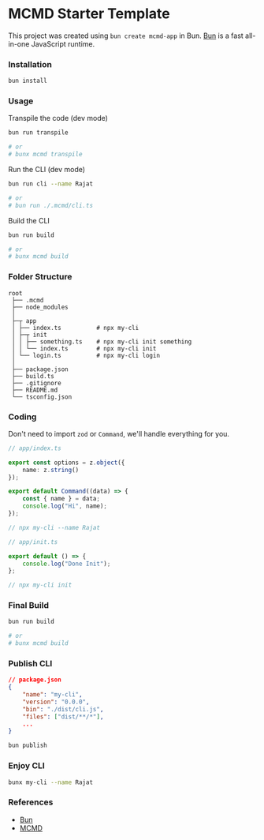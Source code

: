 # MCMD Starter Template

This project was created using `bun create mcmd-app` in Bun. [Bun](https://bun.sh) is a fast all-in-one JavaScript runtime.

### Installation

```bash
bun install
```

### Usage

Transpile the code (dev mode)
```bash
bun run transpile

# or
# bunx mcmd transpile
```

Run the CLI (dev mode)
```bash
bun run cli --name Rajat

# or
# bun run ./.mcmd/cli.ts
```

Build the CLI
```bash
bun run build

# or
# bunx mcmd build
```

### Folder Structure

```
root
 ├── .mcmd
 ├── node_modules
 │
 ├─┬ app
 │ ├── index.ts          # npx my-cli
 │ ├─┬ init
 │ │ ├── something.ts    # npx my-cli init something
 │ │ └── index.ts        # npx my-cli init
 │ └── login.ts          # npx my-cli login
 │
 ├── package.json
 ├── build.ts
 ├── .gitignore
 ├── README.md
 └── tsconfig.json
```

### Coding

Don't need to import `zod` or `Command`, we'll handle everything for you.

```ts
// app/index.ts

export const options = z.object({
    name: z.string()
});

export default Command((data) => {
    const { name } = data;
    console.log("Hi", name);
});

// npx my-cli --name Rajat
```

```ts
// app/init.ts

export default () => {
    console.log("Done Init");
};

// npx my-cli init
```

### Final Build

```bash
bun run build

# or
# bunx mcmd build
```

### Publish CLI

```json
// package.json
{
    "name": "my-cli",
    "version": "0.0.0",
    "bin": "./dist/cli.js",
    "files": ["dist/**/*"],
    ...
}
```

```bash
bun publish
```

### Enjoy CLI

```bash
bunx my-cli --name Rajat
```

### References

- [Bun](https://bun.sh)
- [MCMD](https://github.com/rajatsandeepsen/mcmd)
